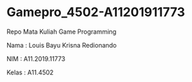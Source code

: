 # Gamepro_4502-A11201911773
Repo Mata Kuliah Game Programming

Nama  : Louis Bayu Krisna Redionando

NIM   : A11.2019.11773

Kelas : A11.4502
